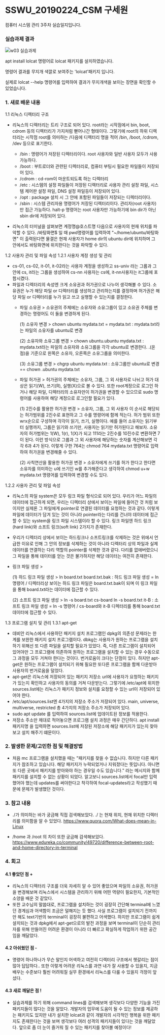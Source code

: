 # SSWU_20190224_CSM 구세원 

컴퓨터 시스템 관리 3주차 실습일지입니다.  

### 실습과제 결과
![w03 실습과제](https://user-images.githubusercontent.com/65717358/111992812-3441a680-8b59-11eb-809f-1e3064a59d95.PNG)


apt install lolcat 명령어로 lolcat 패키지를 설치하였습니다.

명령어 결과를 무지개 색깔로 보여주는 'lolcat'패키지 입니다. 

실제로 lolcat --help 명령어를 입력하여 결과가 무지개색을 보이는 장면을 확인할 수 있었습니다.  

### 1. 새로 배운 내용

1.1 리눅스 디렉터리 구조 
- 리눅스의 디렉터리는 트리 구조로 되어 있다. root라는 시작점에서 bin, boot, cdrom 등의 디렉터리가 가지처럼 뻗어나간 형태이다. 그렇기에 root의 하위 디렉터리는 시작점 root를 의미하는 /다음에 디렉터리 명을 적어 /bin, /boot, /cdrom, /dev 등으로 표기한다.  
  - /bin : 명령어가 저장된 디렉터리이다. root 사용자와 일반 사용자 모두가 사용가능하다. 
  - /boot : 부트로더와 관련된 디렉터리로, 컴퓨터 부팅시 필요한 파일들이 저장되어 있다. 
  - /cdrom : cd-rom이 마운트되도록 하는 디렉터리
  - /etc : 시스템의 설정 파일들이 저장된 디렉터리로 사용자 관리 설정 파일, 시스템 제어판 설정 파일, DNS 설정 파일등이 저장되어 있다. 
  - /opt : package 설치 시 그 안에 포함된 파일들이 저장되는 디렉터리이다. 
  - /sbin : 시스템 관리자용 명령어가 저장된 디렉터리이다. 관리자(root 사용자)만 접근 가능하다. halt-p 명령어는 root 사용자만 가능하기에 bin dir가 아닌 sbin dir에 저장되어 있다. 

- 리눅스의 터미널을 살펴보면 계정명@호스트명 다음으로 사용자의 현재 위치를 파악할 수 있다. /바탕화면$ 일 때 pwd명령어를 입력하여 "~/home/ubuntu/바탕화면" 이 출력된다면 물결은 현재 사용자가 home dir의 ubuntu dir에 위치하며 그 안에서도 바탕화면에 위치한다는 것을 파악할 수 있다.   

1.2 사용자 관리 및 파일 속성
1.2.1 사용자 계정 생성 및 관리
  - cs-01, cs-02, it-01, it-02라는 사용자 계정을 생성하고 ss-univ 라는 그룹과 그 안에 cs, it라는 그룹을 생성하여 cs-nn 사용자는 cs에, it-nn사용자는 it그룹에 포함시켰다. 
  - 파일과 디렉터리의 속성엔 크게 소유권과 허가권으로 나누어 생각해볼 수 있다. 소유권은 누가 해당 파일 or 디렉터리를 생성하고 관리하는지를 결정하며 허가권은 해당 파일 or 디렉터리를 누가 읽고 쓰고 실행할 수 있는지를 결정한다. 
    - 파일 소유권 > 소유권의 주체에는 소유자와 소유그룹이 있고 소유권 주체를 변경하는 명령어도 이 둘을 변경하게 된다. 
      
      (1) 소유자 변경 > chown ubuntu mydata.txt = mydata.txt : mydata.txt라는 파일의 소유자를 ubuntu로 변경
      
      (2) 소유자와 소유그룹 변경 > chown ubuntu.ubuntu mydata.txt : mydata.txt라는 파일의 소유자와 소유그룹을 각각 ubuntu로 변경한다. .(온점)을 기준으로 왼쪽은 소유자, 오른쪽은 소유그룹을 의미한다. 
      
      (3) 소유그룹 변경 > chgrp ubuntu mydata.txt : 소유그룹만 ubuntu로 변경 == chown .ubuntu mydata.txt

    - 파일 허가권 > 허가권의 주체에는 소유자, 그룹, 그 외 사용자로 나뉘고 허가 대상은 읽기(W), 쓰기(R), 실행(X)으로 볼 수 있다. 또한 root계정으로 로그인 하거나 해당 파일, 디렉터리의 소유자만이 허가권을 변경할 수 있으므로 sudo 명령어를 사용하여 해당 계정으로 로그인할 필요가 있다. 
      
      (1) 2진수를 활용한 허가권 변경 > 소유자, 그룹, 그 외 사용자 이 순서로 해당되는 허가범위를 2진수로 표현하고 그 수를 명령어에 함께 적는다. 허가 범위 또한 wrx순으로 구성하며 각각이 읽기, 쓰기, 실행이다. 예를 들어 소유자는 읽기부터 실행까지, 그룹은 읽기와 쓰기만, 사용자는 읽기만 허가된다고 해보자. 소유자의 허가범위는 1(W), 1(r), 1(X)가 되고 111라는 2진수를 10진수로 변환하면 7이 된다. 이런 방식으로 그룹과 그 외 사용자에 해당하는 숫자를 계산해보면 각각 6과 4가 된다. 이렇게 구한 764는 chmod 764 mydata.txt 명령어로 입력하여 허가권을 변경해줄 수 있다. 
      
      (2) 사칙연산을 활용한 허가권 변경 > 소유자에게 쓰기를 허가 한다고 한다면 소유자를 의미하는 u에 쓰기인 w를 추가해준다고 생각하여 chmod u+w mydata.txt 명령어를 입력하여 변경할 수도 있다. 
      
1.2.2 사용자 관리 및 파일 속성 
  - 리눅스의 파일 system은 모두 링크 파일 형식으로 되어 있다. 우리가 어느 파일의 데이터에 접근하게 되면, 우리는 디렉터리 상에서 보이는 파일에 들어간 것 처럼 보이지만 실제론 그 파일에게 pointer로 연결된 데이터를 요청하는 것과 같다. 이렇게 파일에 데이터가 담겨 있는 것이 아니라 pointer라는 다리를 건너야 데이터에 접근할 수 있는 system을 링크 파일 시스템이라 할 수 있다. 링크 파일엔 하드 링크(hard link)와 소프트 링크(soft link) 2가지가 존재한다. 
  - 우리가 디렉터리 상에서 보이는 하드링크나 소프트링크를 삭제하는 것은 위에서 언급한 이유로 인해 그 안의 정보를 삭제하는 것이 아니라 디렉터리 상의 파일과 실제 데이터를 연결하는 다리 역할의 pointer를 삭제한 것과 같다. 다리를 없애버렸으니 그 파일을 통해 데이터를 얻는 것은 불가하지만 해당 데이터는 여전히 존재한다.  
  - 링크 파일 생성 > 
    
    (1) 하드 링크 파일 생성 > ln board.txt board.txt.bak : 하드 링크 파일 생성 = ln 명령어 / 디렉터리상 보이는 하드 링크 파일은 board.txt.bak이 되며 이 링크 파일을 통해 board.txt라는 데이터에 접근할 수 있다. 
    
    (2) 소프트 링크 파일 생성 > ln -s board.txt cs-board ln -s board.txt it-B : 소프트 링크 파일 생성 = ln -s 명령어 /  cs-board와 it-B 디렉터리를 통해 board.txt 데이터에 접근할 수 있다. 

1.3 프로그램 설치 및 관리 
1.3.1 apt-get 
  - 데비안 리눅스에서 사용하던 패키지 설치 프로그램인 dpkg의 의존성 문제라는 한계를 보완한 패키지 설치 프로그램이다. dbkg는 사용자가 원하는 프로그램을 설치하기 위해선 또 다른 파일을 설치할 필요가 있었다. 즉, 다른 프로그램이 설치되어 있어야만 그 프로그램에 의존하여 원하는 프로그램을 설치할 수 있는 경우 수동으로 그 과정을 모두 거쳐야 한다는 것이다. 번거로움이 크다는 단점이 있다. 하지만 apt-get은 원하는 프로그램이 설치되기 위해 필요한 또다른 프로그램을 함께 다운받아 사용자의 번거로움을 덜었다. 
  - apt-get은 리눅스에 저장되어 있는 패키지 저장소 url에 사용자가 요청하는 패키지가 있는지 확인하고 사용자의 동의를 거쳐 다운받는다. 그렇기에 /etc/apt에 위치한 sources.list에는 리눅스가 패키지 정보와 설치를 요청할 수 있는 url이 저장되어 있어야 한다. 
  - /etc/apt/sources.list엔 4가지의 저장소 주소가 저장되어 있다. main, universe, multiverse, restricted 총 4가지의 저장소 주소가 저장되어 있다. 
  - sudo apt update 를 입력하여 sources.list에 업데이트된 정보를 적용한다. 
  - 저장소 주소만 제대로 적어놓으면 프로그램 설치 과정은 매우 간단하다. apt install 패키지명 을 입력하면 sources.list에 저장된 저장소에 해당 패키지가 있는지 찾아보고 설치 해주기 떄문이다. 
      
      
### 2. 발생한 문제/고민한 점 및 해결방법

	
- 처음 mc 프로그램을 설치했을 때는 "패키지를 찾을 수 없습니다. 하지만 다른 패키지가 참조하고 있습니다. 해당 패키지가 누락되었거나 지워졌다는 뜻입니다. 아니면 또 다른 곳에서 패키지를 받아와야 하는 경우일 수도 있습니다." 라는 메시지와 함께 패키지를 설치할 수 없는 상황이 되었다. 알고보니 sources.list에서 focal만 입력했어야 했는데 updates를 써야한다고 착각하여 focal-updates라고 작성했기 때문에 문제가 발생했던 것이다. 


### 3. 참고 내용

	
- ./가 의미하는 바가 궁금해 직접 검색해보았다. ./ 는 현재 위치, 현재 위치한 디렉터리를 의미함을 알 수 있었다. 
https://www.quora.com/What-does-mean-in-Linux 

- /home 과 /root 의 차이 또한 궁금해 검색해보았다. 
https://www.edureka.co/community/49720/difference-between-root-and-home-directory-in-terminal


### 4. 회고    
    
#### 4.1 좋았던 점 +
	
- 리눅스의 디렉터리 구조를 더욱 자세히 알 수 있어 좋았으며 파일의 소유권, 허가권을 변경해보며 리눅스에서 시스템을 관리하기 위해 어떤 역량이 필요한지, 기본적인 소양을 배운 것 같았다. 
- 또한 교수님의 말씀대로, 프로그램을 설치하는 것이 굉장히 간단해 terminal에 느꼈던 경계심과 어색함이 조금은 덜해지는 듯 했다. 사실 프로그램이 설치되기 전까지만 해도 text기반의 terminal이 굉장히 불편하고 어색했다. 하지만 프로그램이 쉽게 설치되는 것과 dpkg에서 apt-get으로의 발전 과정을 보며 terminal이 단순히 관리자를 위해 만들어진 어려운 환경이 아니라 더 빠르고 확실하게 작업하기 위한 공간임을 깨달았다. 

#### 4.2 아쉬웠던 점 -
	
- 명령어 하나하나가 무슨 말인지 어색하고 여전히 디렉터리 구조에서 헷갈리는 점이 많아 답답하다.. 또한 이렇게 어려운 리눅스를 과연 내가 잘 사용할 수 있을지, 지금 배우는 수준보다 훨씬 어려워질 실무 환경에서 리눅스를 다룰 수 있을지 걱정이 앞섰다. 	
    
#### 4.3 새로 깨달은 점 !
	
- 실습과제를 하기 위해 command lines를 검색해보며 생각보다 다양한 기능을 가진 패키지들이 많다는 것을 알았다. 개발자의 업무에 도움이 될 수 있는 정보를 제공하는 패키지도 있지만 내가 설치한 lolcat과 같이 개발자의 시각적인 행복을 위한 패키지도 존재한다는 것을 보며 생각보다 여러 성격의 패키지들이 있다는 것을 깨달았다. 앞으로 좀 더 눈이 즐거워 질 수 있는 패키지를 찾아볼 예정이다!    
	  
